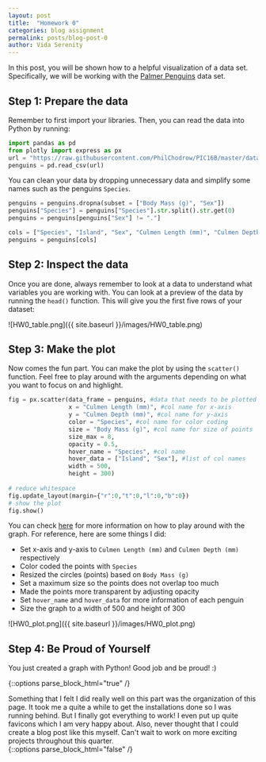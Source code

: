 ```yaml
---
layout: post
title:  "Homework 0"
categories: blog assignment
permalink: posts/blog-post-0
author: Vida Serenity 
---
```


In this post, you will be shown how to a helpful visualization of a data set. 
Specifically, we will be working with the [Palmer Penguins](https://github.com/allisonhorst/palmerpenguins) data set.

## Step 1: Prepare the data

Remember to first import your libraries. 
Then, you can read the data into Python by running: 
```python
import pandas as pd
from plotly import express as px
url = "https://raw.githubusercontent.com/PhilChodrow/PIC16B/master/datasets/palmer_penguins.csv"
penguins = pd.read_csv(url)
```
You can clean your data by dropping unnecessary data and simplify some names such as the penguins `Species`. 
```python
penguins = penguins.dropna(subset = ["Body Mass (g)", "Sex"])
penguins["Species"] = penguins["Species"].str.split().str.get(0)
penguins = penguins[penguins["Sex"] != "."]

cols = ["Species", "Island", "Sex", "Culmen Length (mm)", "Culmen Depth (mm)", "Flipper Length (mm)", "Body Mass (g)"]
penguins = penguins[cols]
```

## Step 2: Inspect the data

Once you are done, always remember to look at a data to understand what variables you are working with. 
You can look at a preview of the data by running the `head()` function. 
This will give you the first five rows of your dataset:

![HW0_table.png]({{ site.baseurl }}/images/HW0_table.png)


## Step 3: Make the plot

Now comes the fun part. You can make the plot by using the `scatter()` function. 
Feel free to play around with the arguments depending on what you want to focus on and highlight. 
```python
fig = px.scatter(data_frame = penguins, #data that needs to be plotted
                 x = "Culmen Length (mm)", #col name for x-axis
                 y = "Culmen Depth (mm)", #col name for y-axis
                 color = "Species", #col name for color coding
                 size = "Body Mass (g)", #col name for size of points
                 size_max = 8,
                 opacity = 0.5,
                 hover_name = "Species", #col name
                 hover_data = ["Island", "Sex"], #list of col names
                 width = 500,
                 height = 300)
                 
# reduce whitespace
fig.update_layout(margin={"r":0,"t":0,"l":0,"b":0})
# show the plot
fig.show()
```
You can check [here](https://https://plotly.com/python-api-reference/generated/plotly.express.scatter.html) for more information on how to play around with the graph. 
For reference, here are some things I did:
- Set x-axis and y-axis to `Culmen Length (mm)` and `Culmen Depth (mm)` respectively
- Color coded the points with `Species`
- Resized the circles (points) based on  `Body Mass (g)`
- Set a maximum size so the points does not overlap too much
- Made the points more transparent by adjusting opacity
- Set `hover_name` and `hover_data` for more information of each penguin
- Size the graph to a width of 500 and height of 300

![HW0_plot.png]({{ site.baseurl }}/images/HW0_plot.png)

## Step 4: Be Proud of Yourself

You just created a graph with Python! Good job and be proud! :)


{::options parse_block_html="true" /}
<div class="gave-help">
Something that I felt I did really well on this part was the organization of this page. 
  It took me a quite a while to get the installations done so I was running behind. But I finally got everything to work!
  I even put up quite favicons which I am very happy about. Also, never thought that I could create a blog post like this myself. 
  Can't wait to work on more exciting projects throughout this quarter. 
</div>
{::options parse_block_html="false" /}
